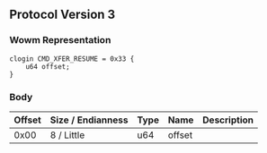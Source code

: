 ## Protocol Version 3

### Wowm Representation
```rust,ignore
clogin CMD_XFER_RESUME = 0x33 {
    u64 offset;
}
```
### Body
| Offset | Size / Endianness | Type | Name | Description |
| ------ | ----------------- | ---- | ---- | ----------- |
| 0x00 | 8 / Little | u64 | offset |  |

